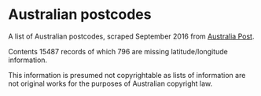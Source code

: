 # Australian postcodes
A list of Australian postcodes, scraped September 2016 from [Australia Post](http://auspost.com.au/postcode).

Contents 15487 records of which 796 are missing latitude/longitude information.

This information is presumed not copyrightable as lists of information are not original works for the purposes of Australian copyright law.
